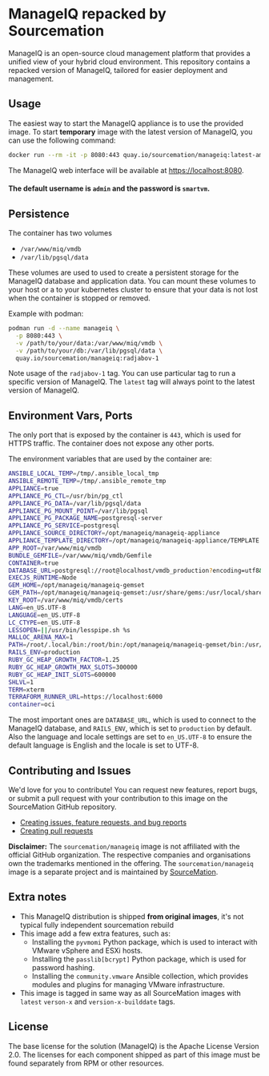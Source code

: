 # ManageIQ repacked by Sourcemation

ManageIQ is an open-source cloud management platform that provides a unified
view of your hybrid cloud environment. This repository contains a repacked
version of ManageIQ, tailored for easier deployment and management.

## Usage

The easiest way to start the ManageIQ appliance is to use the provided image.
To start **temporary** image with the latest version of ManageIQ, you can use the
following command:

```bash
docker run --rm -it -p 8080:443 quay.io/sourcemation/manageiq:latest-amd64
```

The ManageIQ web interface will be available at [https://localhost:8080](https://localhost:8080).

#### **The default username is `admin` and the password is `smartvm`.**

## Persistence

The container has two volumes

- `/var/www/miq/vmdb`
- `/var/lib/pgsql/data`

These volumes are used to used to create a persistent storage for the ManageIQ
database and application data. You can mount these volumes to your host or a to
your kubernetes cluster to ensure that your data is not lost when the container
is stopped or removed.

Example with podman:

```bash
podman run -d --name manageiq \
  -p 8080:443 \
  -v /path/to/your/data:/var/www/miq/vmdb \
  -v /path/to/your/db:/var/lib/pgsql/data \
  quay.io/sourcemation/manageiq:radjabov-1
```

Note usage of the `radjabov-1` tag. You can use particular tag to run a specific
version of ManageIQ. The `latest` tag will always point to the latest version of
ManageIQ.

## Environment Vars, Ports

The only port that is exposed by the container is `443`, which is used for HTTPS
traffic. The container does not expose any other ports.

The environment variables that are used by the container are:

```bash
ANSIBLE_LOCAL_TEMP=/tmp/.ansible_local_tmp
ANSIBLE_REMOTE_TEMP=/tmp/.ansible_remote_tmp
APPLIANCE=true
APPLIANCE_PG_CTL=/usr/bin/pg_ctl
APPLIANCE_PG_DATA=/var/lib/pgsql/data
APPLIANCE_PG_MOUNT_POINT=/var/lib/pgsql
APPLIANCE_PG_PACKAGE_NAME=postgresql-server
APPLIANCE_PG_SERVICE=postgresql
APPLIANCE_SOURCE_DIRECTORY=/opt/manageiq/manageiq-appliance
APPLIANCE_TEMPLATE_DIRECTORY=/opt/manageiq/manageiq-appliance/TEMPLATE
APP_ROOT=/var/www/miq/vmdb
BUNDLE_GEMFILE=/var/www/miq/vmdb/Gemfile
CONTAINER=true
DATABASE_URL=postgresql://root@localhost/vmdb_production?encoding=utf8&pool=5&wait_timeout=5
EXECJS_RUNTIME=Node
GEM_HOME=/opt/manageiq/manageiq-gemset
GEM_PATH=/opt/manageiq/manageiq-gemset:/usr/share/gems:/usr/local/share/gems
KEY_ROOT=/var/www/miq/vmdb/certs
LANG=en_US.UTF-8
LANGUAGE=en_US.UTF-8
LC_CTYPE=en_US.UTF-8
LESSOPEN=||/usr/bin/lesspipe.sh %s
MALLOC_ARENA_MAX=1
PATH=/root/.local/bin:/root/bin:/opt/manageiq/manageiq-gemset/bin:/usr/local/sbin:/usr/local/bin:/usr/sbin:/usr/bin
RAILS_ENV=production
RUBY_GC_HEAP_GROWTH_FACTOR=1.25
RUBY_GC_HEAP_GROWTH_MAX_SLOTS=300000
RUBY_GC_HEAP_INIT_SLOTS=600000
SHLVL=1
TERM=xterm
TERRAFORM_RUNNER_URL=https://localhost:6000
container=oci
```

The most important ones are `DATABASE_URL`, which is used to connect to the
ManageIQ database, and `RAILS_ENV`, which is set to `production` by default.
Also the language and locale settings are set to `en_US.UTF-8` to ensure the
default language is English and the locale is set to UTF-8.


## Contributing and Issues

We'd love for you to contribute! You can request new features, report bugs, or
submit a pull request with your contribution to this image on the SourceMation
GitHub repository.

- [Creating issues, feature requests, and bug reports](https://github.com/SourceMation/images/issues/new/choose)
- [Creating pull requests](https://github.com/SourceMation/images/compare)

**Disclaimer:** The `sourcemation/manageiq` image is not affiliated with the
official GitHub organization. The respective companies and organisations
own the trademarks mentioned in the offering. The `sourcemation/manageiq` image
is a separate project and is maintained by
[SourceMation](https://sourcemation.com).

## Extra notes

- This ManageIQ distribution is shipped **from original images**, it's not typical fully independent sourcemation rebuild
- This image add a few extra features, such as:
  - Installing the `pyvmomi` Python package, which is used to interact with VMware vSphere and ESXi hosts.
  - Installing the `passlib[bcrypt]` Python package, which is used for password hashing.
  - Installing the `community.vmware` Ansible collection, which provides modules and plugins for managing VMware infrastructure.
- This image is tagged in same way as all SourceMation images with `latest` `verson-x` and `version-x-builddate` tags.


## License

The base license for the solution (ManageIQ) is the Apache License Version 2.0.
The licenses for each component shipped as part of this image must be found
separately from RPM or other resources.
